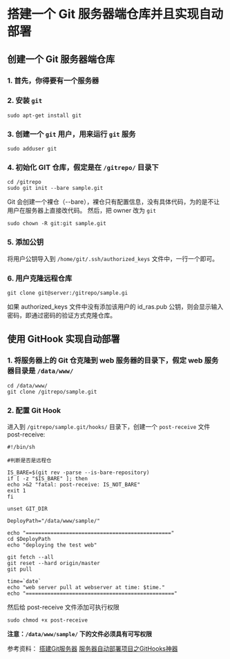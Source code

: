 # 搭建一个 Git 服务器端仓库并且实现自动部署
## 创建一个 Git 服务器端仓库
### 1. 首先，你得要有一个服务器
### 2. 安装 `git`
```shell
sudo apt-get install git
```
### 3. 创建一个 `git` 用户，用来运行 `git` 服务
```shell
sudo adduser git
```
### 4. 初始化 GIT 仓库，假定是在 `/gitrepo/` 目录下
```shell
cd /gitrepo
sudo git init --bare sample.git
```
Git 会创建一个裸仓（--bare），裸仓只有配置信息，没有具体代码，为的是不让用户在服务器上直接改代码。
然后，把 owner 改为 `git`
```shell
sudo chown -R git:git sample.git
```
### 5. 添加公钥
将用户公钥导入到 `/home/git/.ssh/authorized_keys` 文件中，一行一个即可。
### 6. 用户克隆远程仓库
```shell
git clone git@server:/gitrepo/sample.gi
```
如果 authorized_keys 文件中没有添加该用户的 id_ras.pub 公钥，则会显示输入密码，即通过密码的验证方式克隆仓库。
## 使用 GitHook 实现自动部署
### 1. 将服务器上的 Git 仓克隆到 web 服务器的目录下，假定 web 服务器目录是 `/data/www/`
```shell
cd /data/www/
git clone /gitrepo/sample.git
```
### 2. 配置 Git Hook
进入到 `/gitrepo/sample.git/hooks/` 目录下，创建一个 `post-receive` 文件
post-receive:
```shell
#!/bin/sh

#判断是否是远程仓

IS_BARE=$(git rev -parse --is-bare-repository)
if [ -z "$IS_BARE" ]; then
echo >&2 "fatal: post-receive: IS_NOT_BARE"
exit 1
fi

unset GIT_DIR

DeployPath="/data/www/sample/"

echo "==============================================="
cd $DeployPath
echo "deploying the test web"

git fetch --all
git reset --hard origin/master
git pull

time=`date`
echo "web server pull at webserver at time: $time."
echo "================================================"
```
然后给 post-receive 文件添加可执行权限
```shell
sudo chmod +x post-receive
```
**注意：`/data/www/sample/` 下的文件必须具有可写权限**

参考资料：
[搭建Git服务器](https://www.liaoxuefeng.com/wiki/0013739516305929606dd18361248578c67b8067c8c017b000/00137583770360579bc4b458f044ce7afed3df579123eca000)
[服务器自动部署项目之GitHooks神器](https://blog.csdn.net/wsyw126/article/details/52167147)
